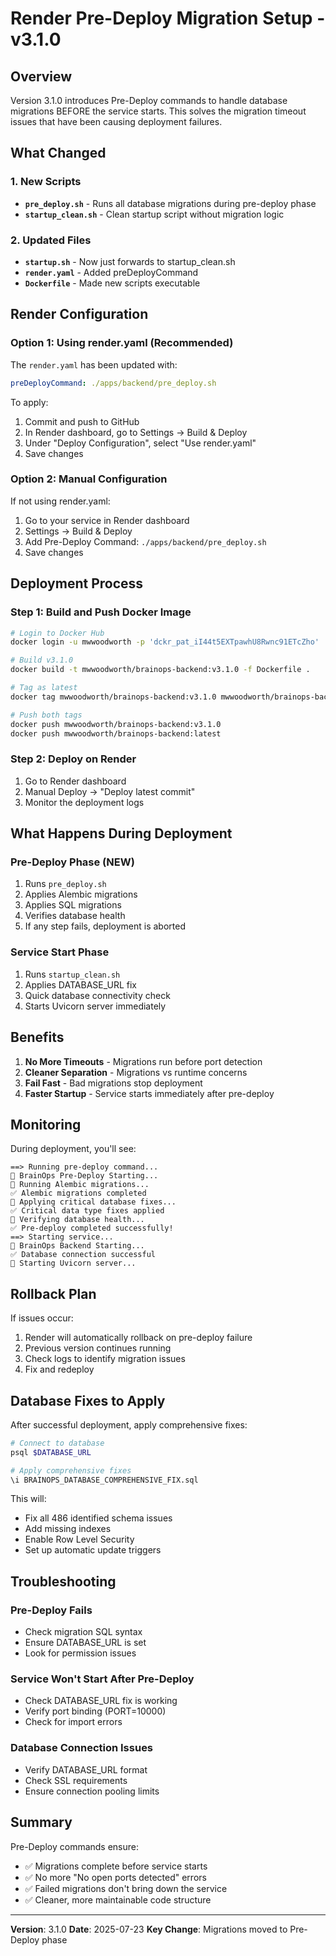 # Render Pre-Deploy Migration Setup - v3.1.0

## Overview

Version 3.1.0 introduces Pre-Deploy commands to handle database migrations BEFORE the service starts. This solves the migration timeout issues that have been causing deployment failures.

## What Changed

### 1. New Scripts
- **`pre_deploy.sh`** - Runs all database migrations during pre-deploy phase
- **`startup_clean.sh`** - Clean startup script without migration logic

### 2. Updated Files
- **`startup.sh`** - Now just forwards to startup_clean.sh
- **`render.yaml`** - Added preDeployCommand
- **`Dockerfile`** - Made new scripts executable

## Render Configuration

### Option 1: Using render.yaml (Recommended)

The `render.yaml` has been updated with:
```yaml
preDeployCommand: ./apps/backend/pre_deploy.sh
```

To apply:
1. Commit and push to GitHub
2. In Render dashboard, go to Settings → Build & Deploy
3. Under "Deploy Configuration", select "Use render.yaml"
4. Save changes

### Option 2: Manual Configuration

If not using render.yaml:
1. Go to your service in Render dashboard
2. Settings → Build & Deploy
3. Add Pre-Deploy Command: `./apps/backend/pre_deploy.sh`
4. Save changes

## Deployment Process

### Step 1: Build and Push Docker Image

```bash
# Login to Docker Hub
docker login -u mwwoodworth -p 'dckr_pat_iI44t5EXTpawhU8Rwnc91ETcZho'

# Build v3.1.0
docker build -t mwwoodworth/brainops-backend:v3.1.0 -f Dockerfile .

# Tag as latest
docker tag mwwoodworth/brainops-backend:v3.1.0 mwwoodworth/brainops-backend:latest

# Push both tags
docker push mwwoodworth/brainops-backend:v3.1.0
docker push mwwoodworth/brainops-backend:latest
```

### Step 2: Deploy on Render

1. Go to Render dashboard
2. Manual Deploy → "Deploy latest commit"
3. Monitor the deployment logs

## What Happens During Deployment

### Pre-Deploy Phase (NEW)
1. Runs `pre_deploy.sh`
2. Applies Alembic migrations
3. Applies SQL migrations
4. Verifies database health
5. If any step fails, deployment is aborted

### Service Start Phase
1. Runs `startup_clean.sh`
2. Applies DATABASE_URL fix
3. Quick database connectivity check
4. Starts Uvicorn server immediately

## Benefits

1. **No More Timeouts** - Migrations run before port detection
2. **Cleaner Separation** - Migrations vs runtime concerns
3. **Fail Fast** - Bad migrations stop deployment
4. **Faster Startup** - Service starts immediately after pre-deploy

## Monitoring

During deployment, you'll see:
```
==> Running pre-deploy command...
🚀 BrainOps Pre-Deploy Starting...
🔄 Running Alembic migrations...
✅ Alembic migrations completed
🔧 Applying critical database fixes...
✅ Critical data type fixes applied
🏥 Verifying database health...
✅ Pre-deploy completed successfully!
==> Starting service...
🚀 BrainOps Backend Starting...
✅ Database connection successful
🌟 Starting Uvicorn server...
```

## Rollback Plan

If issues occur:
1. Render will automatically rollback on pre-deploy failure
2. Previous version continues running
3. Check logs to identify migration issues
4. Fix and redeploy

## Database Fixes to Apply

After successful deployment, apply comprehensive fixes:

```bash
# Connect to database
psql $DATABASE_URL

# Apply comprehensive fixes
\i BRAINOPS_DATABASE_COMPREHENSIVE_FIX.sql
```

This will:
- Fix all 486 identified schema issues
- Add missing indexes
- Enable Row Level Security
- Set up automatic update triggers

## Troubleshooting

### Pre-Deploy Fails
- Check migration SQL syntax
- Ensure DATABASE_URL is set
- Look for permission issues

### Service Won't Start After Pre-Deploy
- Check DATABASE_URL fix is working
- Verify port binding (PORT=10000)
- Check for import errors

### Database Connection Issues
- Verify DATABASE_URL format
- Check SSL requirements
- Ensure connection pooling limits

## Summary

Pre-Deploy commands ensure:
- ✅ Migrations complete before service starts
- ✅ No more "No open ports detected" errors
- ✅ Failed migrations don't bring down the service
- ✅ Cleaner, more maintainable code structure

---

**Version**: 3.1.0
**Date**: 2025-07-23
**Key Change**: Migrations moved to Pre-Deploy phase
